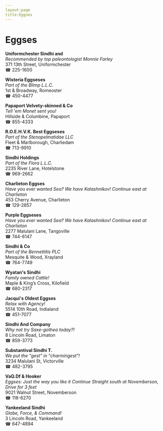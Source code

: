```yaml
---
layout:page
title:Eggses
---
```

# Eggses

**Uniformchester Sindhi and**  
_Recommended by top paleontologist Monnie Farley_  
371 13th Street, Uniformchester  
☎ 225-1600



**Wisteria Eggseses**  
_Part of the Blimp L.L.C._  
1st & Broadway, Romeoster  
☎ 450-4477



**Papaport Velvety-skinned & Co**  
_Tell 'em Monet sent you!_  
Hillside & Columbine, Papaport  
☎ 855-4333



**R.O.E.H.V.K. Best Eggseses**  
_Part of the Stenopelmatidae LLC_  
Fleet & Marlborough, Charliedam  
☎ 713-9910



**Sindhi Holdings**  
_Part of the Flora L.L.C._  
2235 River Lane, Hotelstone  
☎ 969-2662



**Charlieton Eggses**  
_Have you ever wanted Sea? We have Kalashnikov! 
Continue east at Charlieton_  
453 Cherry Avenue, Charlieton  
☎ 129-2857



**Purple Eggseses**  
_Have you ever wanted Sea? We have Kalashnikov! 
Continue east at Charlieton_  
2277 Malulani Lane, Tangoville  
☎ 744-6147



**Sindhi & Co**  
_Part of the Bennettitis PLC_  
Mesquite & Wood, Xrayland  
☎ 764-7749



**Wyatan's Sindhi**  
_Family owned Cattle!_  
Maple & King’s Cross, Kilofield  
☎ 680-2317



**Jacqui's Oldest Eggses**  
_Relax with Agency!_  
5514 10th Road, Indialand  
☎ 451-7077



**Sindhi And Company**  
_Why not try Saxe-gothea today?!_  
8 Lincoln Road, Limaton  
☎ 859-3773



**Substantival Sindhi T.**  
_We put the "gest" in "charmingest"!_  
3234 Malulani St, Victorville  
☎ 482-3795



**VaQ.Df & Hooker**  
_Eggses: Just the way you like it 
Continue Straight south at Novemberson, Drive for 3 feet_  
9021 Walnut Street, Novemberson  
☎ 118-6270



**Yankeeland Sindhi**  
_Globe, Force, & Command!_  
3 Lincoln Road, Yankeeland  
☎ 647-4894



